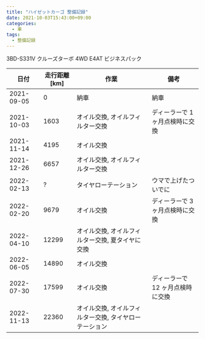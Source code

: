 ```yaml
---
title: "ハイゼットカーゴ 整備記録"
date: 2021-10-03T15:43:00+09:00
categories:
  - 車
tags:
  - 整備記録
---
```


3BD-S331V クルーズターボ 4WD E4AT ビジネスパック

| 日付       | 走行距離[km] | 作業                                                   | 備考                             |
| ---------- | ------------ | ------------------------------------------------------ | -------------------------------- |
| 2021-09-05 | 0            | 納車                                                   | 納車                             |
| 2021-10-03 | 1603         | オイル交換, オイルフィルター交換                       | ディーラーで 1 ヶ月点検時に交換  |
| 2021-11-14 | 4195         | オイル交換                                             |                                  |
| 2021-12-26 | 6657         | オイル交換, オイルフィルター交換                       |                                  |
| 2022-02-13 | ?            | タイヤローテーション                                   | ウマで上げたついでに             |
| 2022-02-20 | 9679         | オイル交換                                             | ディーラーで 3 ヶ月点検時に交換  |
| 2022-04-10 | 12299        | オイル交換, オイルフィルター交換, 夏タイヤに交換       |                                  |
| 2022-06-05 | 14890        | オイル交換                                             |                                  |
| 2022-07-30 | 17599        | オイル交換                                             | ディーラーで 12 ヶ月点検時に交換 |
| 2022-11-13 | 22360        | オイル交換, オイルフィルター交換, タイヤローテーション |                                  |

<!--more-->

<!--
オイル交換に 必要な物
たまに忘れるので

* オイル (消耗品)
* オイル処理箱 (消耗品)
* オイルフィルター (フィルター交換の場合, 消耗品)
* ウエス (消耗品)
* パーツクリーナー (消耗品)
* ドレンパッキン (消耗品)
* 手袋 (消耗品)
* ゴミ袋 (消耗品)
* 新聞紙
* メガネレンチ
* オイルジョッキ
* オイルフィルターレンチ (フィルター交換の場合)
* ラチェットハンドル (フィルター交換の場合)
* スロープ (タイヤローテーションしない場合)
* ウマ (タイヤローテーションもする場合)
* 低床ジャッキ (タイヤローテーションもする場合)
* トルクレンチ (タイヤローテーションもする場合)

* 車をリフトアップしたときついでに車体下のゴム部品とFFヒーターも点検
* ハイゼットカーゴのドレンボルトの頭は14mm
* ドレンボルトを外す前にフィラーキャップを開ける
* ドレンパッキンはトヨタ用のやつも使える
* オイルフィルターのパッキンにはしっかりとオイルを塗る
* ドレンボルトをしめる時は指でしまらなくなった後1/8回転とちょっとくらい
* オイルを入れおわったらエンジンを動かした後ゲージをチェックしなおす
* 作業後トリップメータとナビの通知機能をリセット
* 翌日にオイルが漏れていないか確認
* オイルをこぼしたら猫砂で吸いとる
* コンクリートについたオイルの染みは 溶剤 + 猫砂で吸いとり、食器用洗剤で洗う。時間がたてば残った染みも目立たなくなる
* 20,000km/年以上でシビアコンディション, 今は19510km/年

-->
